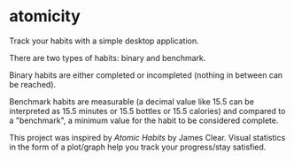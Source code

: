 # atomicity

Track your habits with a simple desktop application. 

There are two types of habits: binary and benchmark.

Binary habits are either completed or incompleted (nothing in between can be reached).

Benchmark habits are measurable (a decimal value like 15.5 can be interpreted as 15.5 minutes or 15.5 bottles or 15.5 calories) and compared to a "benchmark", a minimum value for the habit to be considered complete.

This project was inspired by *Atomic Habits* by James Clear. Visual statistics in the form of a plot/graph help you track your progress/stay satisfied.
